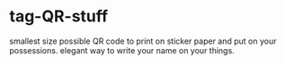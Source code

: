 # tag-QR-stuff
smallest size possible QR code to print on sticker paper and put on your possessions. elegant way to write your name on your things.
